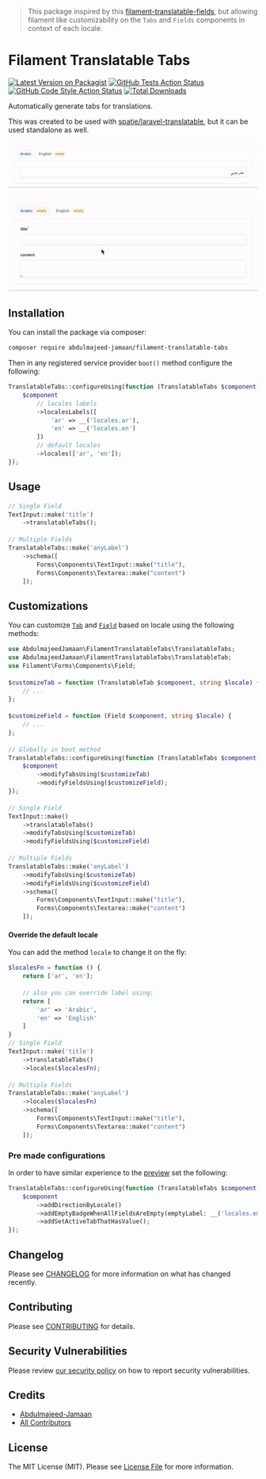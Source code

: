 > This package inspired by this [filament-translatable-fields](https://github.com/outer-web/filament-translatable-fields), but allowing filament like customizability on the `Tabs` and `Fields` components in context of each locale.

# Filament Translatable Tabs

[![Latest Version on Packagist](https://img.shields.io/packagist/v/abdulmajeed-jamaan/filament-translatable-tabs.svg?style=flat-square)](https://packagist.org/packages/abdulmajeed-jamaan/filament-translatable-tabs)
[![GitHub Tests Action Status](https://img.shields.io/github/actions/workflow/status/abdulmajeed-jamaan/filament-translatable-tabs/run-tests.yml?branch=main&label=tests&style=flat-square)](https://github.com/abdulmajeed-jamaan/filament-translatable-tabs/actions?query=workflow%3Arun-tests+branch%3Amain)
[![GitHub Code Style Action Status](https://img.shields.io/github/actions/workflow/status/abdulmajeed-jamaan/filament-translatable-tabs/fix-php-code-style-issues.yml?branch=main&label=code%20style&style=flat-square)](https://github.com/abdulmajeed-jamaan/filament-translatable-tabs/actions?query=workflow%3A"fix+php+code+style+issues"+branch%3Amain)
[![Total Downloads](https://img.shields.io/packagist/dt/abdulmajeed-jamaan/filament-translatable-tabs.svg?style=flat-square)](https://packagist.org/packages/abdulmajeed-jamaan/filament-translatable-tabs)

Automatically generate tabs for translations.

This was created to be used with [spatie/laravel-translatable](https://github.com/spatie/laravel-translatable), but it can be used standalone as well.

![Preview](./art/single-field-preview.gif)

![Preview](./art/multiple-fields-preview.gif)

## Installation

You can install the package via composer:

```bash
composer require abdulmajeed-jamaan/filament-translatable-tabs
```

Then in any registered service provider `boot()` method configure the following:

```php
TranslatableTabs::configureUsing(function (TranslatableTabs $component) {
    $component
        // locales labels
        ->localesLabels([
            'ar' => __('locales.ar'),
            'en' => __('locales.en')
        ])
        // default locales
        ->locales(['ar', 'en']);
});
```

## Usage

```php
// Single Field
TextInput::make('title')
    ->translatableTabs();

// Multiple Fields
TranslatableTabs::make('anyLabel')
    ->schema([
        Forms\Components\TextInput::make("title"),
        Forms\Components\Textarea::make("content")
    ]);
```

## Customizations

You can customize [`Tab`](https://filamentphp.com/docs/3.x/forms/layout/tabs) and [`Field`](https://filamentphp.com/docs/3.x/forms/fields/getting-started) based on locale using the following methods:

```php
use AbdulmajeedJamaan\FilamentTranslatableTabs\TranslatableTabs;
use AbdulmajeedJamaan\FilamentTranslatableTabs\TranslatableTab;
use Filament\Forms\Components\Field;

$customizeTab = function (TranslatableTab $component, string $locale) {
    // ...
};

$customizeField = function (Field $component, string $locale) {
    // ...
};

// Globally in boot method
TranslatableTabs::configureUsing(function (TranslatableTabs $component) {
    $component
        ->modifyTabsUsing($customizeTab)
        ->modifyFieldsUsing($customizeField);
});

// Single Field
TextInput::make()
    ->translatableTabs()
    ->modifyTabsUsing($customizeTab)
    ->modifyFieldsUsing($customizeField)

// Multiple Fields
TranslatableTabs::make('anyLabel')
    ->modifyTabsUsing($customizeTab)
    ->modifyFieldsUsing($customizeField)
    ->schema([
        Forms\Components\TextInput::make("title"),
        Forms\Components\Textarea::make("content")
    ]);
```

#### Override the default locale

You can add the method `locale` to change it on the fly:

```php
$localesFn = function () {
    return ['ar', 'en'];
    
    // also you can override label using:
    return [
        'ar' => 'Arabic',
        'en' => 'English'
    ]
}
// Single Field
TextInput::make('title')
    ->translatableTabs()
    ->locales($localesFn);

// Multiple Fields
TranslatableTabs::make('anyLabel')
    ->locales($localesFn)
    ->schema([
        Forms\Components\TextInput::make("title"),
        Forms\Components\Textarea::make("content")
    ]);
```


### Pre made configurations

In order to have similar experience to the [preview](#filament-translatable-tabs) set the following:

```php
TranslatableTabs::configureUsing(function (TranslatableTabs $component) {
    $component
        ->addDirectionByLocale()
        ->addEmptyBadgeWhenAllFieldsAreEmpty(emptyLabel: __('locales.empty'))
        ->addSetActiveTabThatHasValue();
});
```


## Changelog

Please see [CHANGELOG](CHANGELOG.md) for more information on what has changed recently.

## Contributing

Please see [CONTRIBUTING](.github/CONTRIBUTING.md) for details.

## Security Vulnerabilities

Please review [our security policy](../../security/policy) on how to report security vulnerabilities.

## Credits

- [Abdulmajeed-Jamaan](https://github.com/Abdulmajeed-Jamaan)
- [All Contributors](../../contributors)

## License

The MIT License (MIT). Please see [License File](LICENSE.md) for more information.
